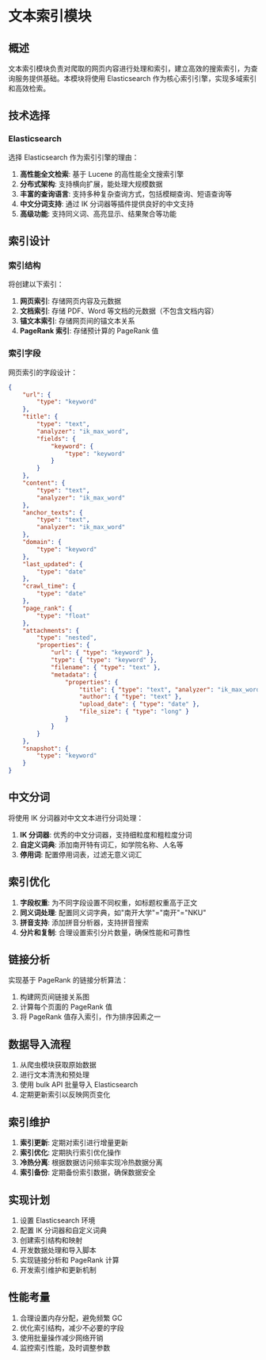 # 文本索引模块

## 概述

文本索引模块负责对爬取的网页内容进行处理和索引，建立高效的搜索索引，为查询服务提供基础。本模块将使用 Elasticsearch 作为核心索引引擎，实现多域索引和高效检索。

## 技术选择

### Elasticsearch

选择 Elasticsearch 作为索引引擎的理由：

1. **高性能全文检索**: 基于 Lucene 的高性能全文搜索引擎
2. **分布式架构**: 支持横向扩展，能处理大规模数据
3. **丰富的查询语言**: 支持多种复杂查询方式，包括模糊查询、短语查询等
4. **中文分词支持**: 通过 IK 分词器等插件提供良好的中文支持
5. **高级功能**: 支持同义词、高亮显示、结果聚合等功能

## 索引设计

### 索引结构

将创建以下索引：

1. **网页索引**: 存储网页内容及元数据
2. **文档索引**: 存储 PDF、Word 等文档的元数据（不包含文档内容）
3. **锚文本索引**: 存储网页间的锚文本关系
4. **PageRank 索引**: 存储预计算的 PageRank 值

### 索引字段

网页索引的字段设计：

```json
{
    "url": {
        "type": "keyword"
    },
    "title": {
        "type": "text",
        "analyzer": "ik_max_word",
        "fields": {
            "keyword": {
                "type": "keyword"
            }
        }
    },
    "content": {
        "type": "text",
        "analyzer": "ik_max_word"
    },
    "anchor_texts": {
        "type": "text",
        "analyzer": "ik_max_word"
    },
    "domain": {
        "type": "keyword"
    },
    "last_updated": {
        "type": "date"
    },
    "crawl_time": {
        "type": "date"
    },
    "page_rank": {
        "type": "float"
    },
    "attachments": {
        "type": "nested",
        "properties": {
            "url": { "type": "keyword" },
            "type": { "type": "keyword" },
            "filename": { "type": "text" },
            "metadata": {
                "properties": {
                    "title": { "type": "text", "analyzer": "ik_max_word" },
                    "author": { "type": "text" },
                    "upload_date": { "type": "date" },
                    "file_size": { "type": "long" }
                }
            }
        }
    },
    "snapshot": {
        "type": "keyword"
    }
}
```

## 中文分词

将使用 IK 分词器对中文文本进行分词处理：

1. **IK 分词器**: 优秀的中文分词器，支持细粒度和粗粒度分词
2. **自定义词典**: 添加南开特有词汇，如学院名称、人名等
3. **停用词**: 配置停用词表，过滤无意义词汇

## 索引优化

1. **字段权重**: 为不同字段设置不同权重，如标题权重高于正文
2. **同义词处理**: 配置同义词字典，如"南开大学"="南开"="NKU"
3. **拼音支持**: 添加拼音分析器，支持拼音搜索
4. **分片和复制**: 合理设置索引分片数量，确保性能和可靠性

## 链接分析

实现基于 PageRank 的链接分析算法：

1. 构建网页间链接关系图
2. 计算每个页面的 PageRank 值
3. 将 PageRank 值存入索引，作为排序因素之一

## 数据导入流程

1. 从爬虫模块获取原始数据
2. 进行文本清洗和预处理
3. 使用 bulk API 批量导入 Elasticsearch
4. 定期更新索引以反映网页变化

## 索引维护

1. **索引更新**: 定期对索引进行增量更新
2. **索引优化**: 定期执行索引优化操作
3. **冷热分离**: 根据数据访问频率实现冷热数据分离
4. **索引备份**: 定期备份索引数据，确保数据安全

## 实现计划

1. 设置 Elasticsearch 环境
2. 配置 IK 分词器和自定义词典
3. 创建索引结构和映射
4. 开发数据处理和导入脚本
5. 实现链接分析和 PageRank 计算
6. 开发索引维护和更新机制

## 性能考量

1. 合理设置内存分配，避免频繁 GC
2. 优化索引结构，减少不必要的字段
3. 使用批量操作减少网络开销
4. 监控索引性能，及时调整参数
